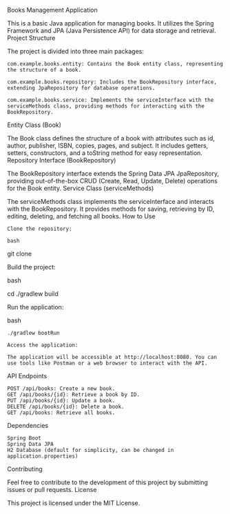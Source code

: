 Books Management Application

This is a basic Java application for managing books. It utilizes the Spring Framework and JPA (Java Persistence API) for data storage and retrieval.
Project Structure

The project is divided into three main packages:

    com.example.books.entity: Contains the Book entity class, representing the structure of a book.

    com.example.books.repository: Includes the BookRepository interface, extending JpaRepository for database operations.

    com.example.books.service: Implements the serviceInterface with the serviceMethods class, providing methods for interacting with the BookRepository.

Entity Class (Book)

The Book class defines the structure of a book with attributes such as id, author, publisher, ISBN, copies, pages, and subject. It includes getters, setters, constructors, and a toString method for easy representation.
Repository Interface (BookRepository)

The BookRepository interface extends the Spring Data JPA JpaRepository, providing out-of-the-box CRUD (Create, Read, Update, Delete) operations for the Book entity.
Service Class (serviceMethods)

The serviceMethods class implements the serviceInterface and interacts with the BookRepository. It provides methods for saving, retrieving by ID, editing, deleting, and fetching all books.
How to Use

    Clone the repository:

    bash

git clone <repository-url>

Build the project:

bash

cd <project-directory>
./gradlew build

Run the application:

bash

    ./gradlew bootRun

    Access the application:

    The application will be accessible at http://localhost:8080. You can use tools like Postman or a web browser to interact with the API.

API Endpoints

    POST /api/books: Create a new book.
    GET /api/books/{id}: Retrieve a book by ID.
    PUT /api/books/{id}: Update a book.
    DELETE /api/books/{id}: Delete a book.
    GET /api/books: Retrieve all books.

Dependencies

    Spring Boot
    Spring Data JPA
    H2 Database (default for simplicity, can be changed in application.properties)

Contributing

Feel free to contribute to the development of this project by submitting issues or pull requests.
License

This project is licensed under the MIT License.
